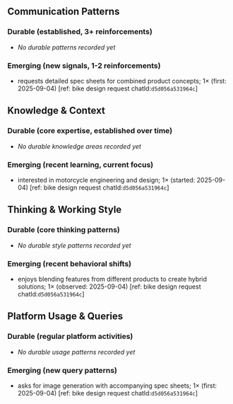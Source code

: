 ## Communication Patterns
### Durable (established, 3+ reinforcements)
- _No durable patterns recorded yet_

### Emerging (new signals, 1-2 reinforcements)
- requests detailed spec sheets for combined product concepts; 1× (first: 2025-09-04) [ref: bike design request chatId:`d5d056a531964c`]

## Knowledge & Context
### Durable (core expertise, established over time)
- _No durable knowledge areas recorded yet_

### Emerging (recent learning, current focus)
- interested in motorcycle engineering and design; 1× (started: 2025-09-04) [ref: bike design request chatId:`d5d056a531964c`]

## Thinking & Working Style
### Durable (core thinking patterns)
- _No durable style patterns recorded yet_

### Emerging (recent behavioral shifts)
- enjoys blending features from different products to create hybrid solutions; 1× (observed: 2025-09-04) [ref: bike design request chatId:`d5d056a531964c`]

## Platform Usage & Queries
### Durable (regular platform activities)
- _No durable usage patterns recorded yet_

### Emerging (new query patterns)
- asks for image generation with accompanying spec sheets; 1× (first: 2025-09-04) [ref: bike design request chatId:`d5d056a531964c`]